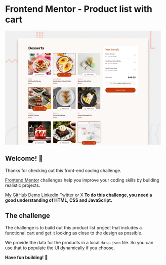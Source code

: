 # Frontend Mentor - Product list with cart

![Design preview for the Product list with cart coding challenge](./preview.jpg)

## Welcome! 👋

Thanks for checking out this front-end coding challenge.

[Frontend Mentor](https://www.frontendmentor.io) challenges help you improve your coding skills by building realistic projects.

[My GitHub](https://github.com/elasri21)
[Demo]()
[Linkedin](https://www.linkedin.com/in/mohamed-elasri-a4ab8815a/)
[Twitter or X](https://x.com/ELASRI08455745)
**To do this challenge, you need a good understanding of HTML, CSS and JavaScript.**

## The challenge

The challenge is to build out this product list project that includes a functional cart and get it looking as close to the design as possible.

We provide the data for the products in a local `data.json` file. So you can use that to populate the UI dynamically if you choose.

**Have fun building!** 🚀
